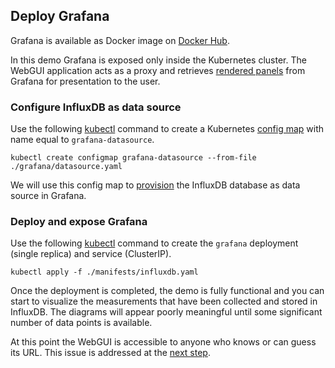 ## Deploy Grafana

Grafana is available as Docker image on [Docker Hub](https://hub.docker.com/r/grafana/grafana/).

In this demo Grafana is exposed only inside the Kubernetes cluster. The WebGUI application acts as a proxy and retrieves [rendered panels](http://docs.grafana.org/reference/sharing/#direct-link-rendered-image) from Grafana for presentation to the user.

### Configure InfluxDB as data source

Use the following [kubectl](https://kubernetes.io/docs/reference/kubectl/overview/) command to create a Kubernetes [config map](https://cloud.google.com/kubernetes-engine/docs/concepts/configmap) with name equal to `grafana-datasource`.

```
kubectl create configmap grafana-datasource --from-file ./grafana/datasource.yaml
```

We will use this config map to [provision](http://docs.grafana.org/administration/provisioning/#datasources) the InfluxDB database as data source in Grafana.

### Deploy and expose Grafana

Use the following [kubectl](https://kubernetes.io/docs/reference/kubectl/overview/) command to create the `grafana` deployment (single replica) and service (ClusterIP).

```
kubectl apply -f ./manifests/influxdb.yaml
```

Once the deployment is completed, the demo is fully functional and you can start to visualize the measurements that have been collected and stored in InfluxDB. The diagrams will appear poorly meaningful until some significant number of data points is available.

At this point the WebGUI is accessible to anyone who knows or can guess its URL. This issue is addressed at the [next step](./login.md).  
